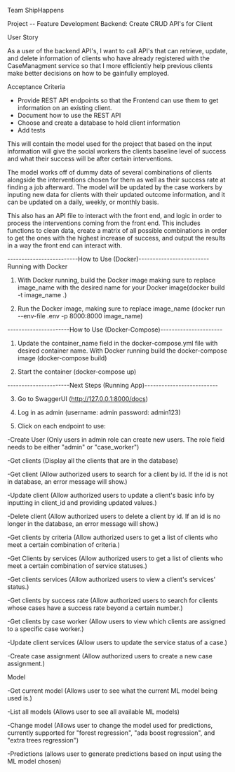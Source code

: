Team ShipHappens

Project -- Feature Development Backend: Create CRUD API's for Client

User Story

As a user of the backend API's, I want to call API's that can retrieve, update, and delete information of clients who have already registered with the CaseManagment service so that I more efficiently help previous clients make better decisions on how to be gainfully employed.

Acceptance Criteria
- Provide REST API endpoints so that the Frontend can use them to get information on an existing client.
- Document how to use the REST API
- Choose and create a database to hold client information
- Add tests


This will contain the model used for the project that based on the input information will give the social workers the clients baseline level of success and what their success will be after certain interventions.

The model works off of dummy data of several combinations of clients alongside the interventions chosen for them as well as their success rate at finding a job afterward. The model will be updated by the case workers by inputing new data for clients with their updated outcome information, and it can be updated on a daily, weekly, or monthly basis.

This also has an API file to interact with the front end, and logic in order to process the interventions coming from the front end. This includes functions to clean data, create a matrix of all possible combinations in order to get the ones with the highest increase of success, and output the results in a way the front end can interact with.

-------------------------How to Use (Docker)-------------------------
Running with Docker

1. With Docker running, build the Docker image making sure to replace image_name with the desired name for your Docker image(docker build -t image_name .)

2. Run the Docker image, making sure to replace image_name (docker run --env-file .env -p 8000:8000 image_name)

----------------------How to Use (Docker-Compose)----------------------

1. Update the container_name field in the docker-compose.yml file with desired container name. With Docker running build the docker-compose image (docker-compose build)

2. Start the container (docker-compose up)

----------------------Next Steps (Running App)--------------------------

3. Go to SwaggerUI (http://127.0.0.1:8000/docs)

4. Log in as admin (username: admin password: admin123)

5. Click on each endpoint to use:

-Create User (Only users in admin role can create new users. The role field needs to be either "admin" or "case_worker")

-Get clients (Display all the clients that are in the database)

-Get client (Allow authorized users to search for a client by id. If the id is not in database, an error message will show.)

-Update client (Allow authorized users to update a client's basic info by inputting in client_id and providing updated values.)

-Delete client (Allow authorized users to delete a client by id. If an id is no longer in the database, an error message will show.)

-Get clients by criteria (Allow authorized users to get a list of clients who meet a certain combination of criteria.)

-Get Clients by services (Allow authorized users to get a list of clients who meet a certain combination of service statuses.)

-Get clients services (Allow authorized users to view a client's services' status.)

-Get clients by success rate (Allow authorized users to search for clients whose cases have a success rate beyond a certain number.)

-Get clients by case worker (Allow users to view which clients are assigned to a specific case worker.)

-Update client services (Allow users to update the service status of a case.)

-Create case assignment (Allow authorized users to create a new case assignment.)

Model

-Get current model (Allows user to see what the current ML model being used is.)

-List all models (Allows user to see all available ML models)

-Change model (Allows user to change the model used for predictions, currently supported for "forest regression", "ada boost regression", and "extra trees regression")

-Predictions (allows user to generate predictions based on input using the ML model chosen)
